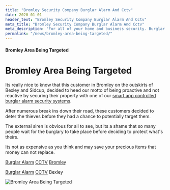 ```yaml
---
title: "Bromley Security Company Burglar Alarm And Cctv"
date: 2020-01-01
header_text: "Bromley Security Company Burglar Alarm And Cctv"
meta_title: "Bromley Security Company Burglar Alarm And Cctv"
meta_description: "For all of your home and business security. Burglar Alarm Servicing, Burglar Alarm Installation, Alarm Battery and CCTV Bromley. Call 020 8302 4065 or email us."
permalink: "/news/bromley-area-being-targeted/"
---
```


#### Bromley Area Being Targeted

# Bromley Area Being Targeted

Its really nice to know that this customer in Bromley on the outskirts of Bexley and Sidcup, decided to heed our motto of being proactive and not reactive by securing their property with one of our [smart app controlled burglar alarm security systems](/categories/burglar-alarms.php).

After numerous break ins down their road, these customers decided to deter the thieves before they had a chance to potentially target them.

The external siren is obvious for all to see, but its a shame that so many people wait for the burglary to take place before deciding to protect what\'s theirs.

Its not as expensive as you think and may save your precious items that money can not replace.

[Burglar Alarm](/categories/burglar-alarms.php) [CCTV](/categories/cctv.php) [Bromley](/pages/bromley.php)

[Burglar Alarm](/categories/burglar-alarms.php) [CCTV](/categories/cctv.php) Bexley

![Bromley Area Being Targeted](https://res.cloudinary.com/kbs/image/upload/qhrgwledl2oavywcrwuu.jpg)
